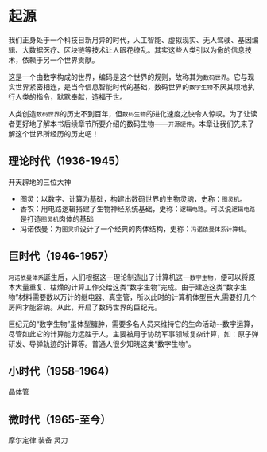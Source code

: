 # 起源

我们正身处于一个科技日新月异的时代，人工智能、虚拟现实、无人驾驶、基因编辑、大数据医疗、区块链等技术让人眼花缭乱。其实这些人类引以为傲的信息技术，依赖于另一个世界贡献。

这是一个由数字构成的世界，编码是这个世界的规则，故称其为`数码世界`。它与现实世界紧密相连，是当今信息智能时代的基础，数码世界的`数字生物`不厌其烦地执行人类的指令，默默奉献，造福于世。

人类创造`数码世界`的历史不到百年，但`数码生物`的进化速度之快令人惊叹。为了让读者更好地了解本书后续章节所要介绍的数码生物——`开源硬件`。本章让我们先来了解这个世界所经历的历史吧！

## 理论时代（1936-1945）

开天辟地的三位大神

- 图灵：以数字、计算为基础，构建出数码世界的生物灵魂，史称：`图灵机`。
- 香农：用电路逻辑搭建了生物神经系统基础，史称：`逻辑电路`。可以说`逻辑电路`是打造`图灵机`肉体的基础
- 冯诺依曼：为`图灵机`设计了一个经典的肉体结构，史称：`冯诺依曼体系计算机`。

## 巨时代（1946-1957）

`冯诺依曼体系`诞生后，人们根据这一理论制造出了计算机这一`数字生物`，便可以将原本大量重复、枯燥的计算工作交给这类“数字生物”完成。由于建造这类“数字生物”材料需要数以万计的继电器、真空管，所以此时的计算机体型巨大,需要好几个房间才能容纳。从此，开启了数码世界的巨纪元。

巨纪元的“数字生物”虽体型臃肿，需要多名人员来维持它的生命活动--数字运算，尽管如此它的计算能力远胜于人，主要被用于协助军事领域复杂计算，如：原子弹研发、导弹轨迹的计算等。普通人很少知晓这类“数字生物”。

## 小时代（1958-1964）

晶体管

## 微时代（1965-至今）

摩尔定律
装备
灵力

<!-- ## 一、什么是开源硬件

截取百度百科词条中的定义如下：
>[百度百科](https://baike.baidu.com/item/开源硬件/2605144?fr=aladdin)：开源硬件指与自由及开放原始码软件相同方式设计的计算机和电子硬件。主要是用来反映自由释放详细信息的硬件设计，如电路图、材料清单和电路板布局数据，通常使用开源软件来驱动硬件。

确实，看了这个样的定义还是令人对“开源硬件”一头雾水，对吧？下面帮助大家来理解一下。

我相信大家对“硬件”一词并不陌生，陌生的是“开源”，我们先来说说它的反义词“闭源”。

* 什么是**闭源**

  * 我们如果把开发计算机/电子产品比作是画画，因为每一个人的技能、设计灵感都不一样，所以画出画也不会完全一致，同样不同公司设计电子产品也是如此，很多公司都会选择把自己的技术专利等资源保护起来，即**闭源**，如著名的苹果公司旗下的电脑、iPhone都是闭源的。
  * 但**闭源**往往会让强者更强，甚至出现垄断。没有竞争对手、一家独大的局面对整个电子产业的发展来说可以不是什么好事？所以有些崇尚自由的伟大人士，愿意开放出自己的资源，供人们使用。

* 什么是**开源**
  * 开源，开放源代码，也可以理解**开放自己的资源**的意思。
  * 开源，是自由使用的，但也不完全等同于免费。
  * 开源，使用维护的人多了，开源产品自然就越来越好了。

* 什么是**开源硬件**
  * 试着再去看看百度百科关于**开源硬件**的定义吧。
  * 通俗来说，就是将硬件的设计方案公布与众，大家都可以根据它的电路图、材料清单和电路板布局数据等资料来使用它、完善它。

## 二、开源硬件的分类

* 开源硬件元老：Arduino

>[百度百科](https://baike.baidu.com/item/Arduino)：Arduino是一款便捷灵活、方便上手的开源电子原型平台。包含硬件（各种型号的Arduino板）和软件（ArduinoIDE)。

* 开源硬件新秀：Micro:bit
  
>[百度百科](https://baike.baidu.com/item/micro%3Abit/22482911?fr=aladdin):micro:bit 是一款由英国广播电视公司（BBC）推出的专为青少年编程教育设计的微型电脑开发板。

* 开源硬件小巨人：树莓派
  
>[百度百科](https://baike.baidu.com/item/%E6%A0%91%E8%8E%93%E6%B4%BE/80427)：只有信用卡大小的微型电脑，其系统基于Linux。

## 三、开源硬件的衍生产品

开源是自由的，任何人都可以自由的使用开源的资源，随着STEAM教育、创客教育的开展，国内有很多公司基于开源硬件进行二次开发了自己的主板，以方便中小学生学习开源硬件，虽然很多主板的接线、编程环境各有特色，但其电路原理、编程方法都是大同小异的，希望读者通过本教程的学习，可以掌握开源硬件编程的通用方法，举一反三地使用开源硬件。

本教程主要基于以下几种主板编写：

* Arduino衍生产品
  * OSTD开源机器人套件（苏教版小学信息技术课程用书使用）
  * 美科智能套件
* Micro:bit -->
